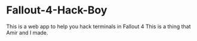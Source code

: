 # Fallout-4-Hack-Boy
This is a web app to help you hack terminals in Fallout 4
This is a thing that Amir and I made.
